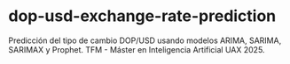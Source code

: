 # dop-usd-exchange-rate-prediction
Predicción del tipo de cambio DOP/USD usando modelos ARIMA, SARIMA, SARIMAX y Prophet. TFM - Máster en Inteligencia Artificial UAX 2025.
